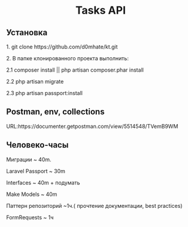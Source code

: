 <h1 align="center">Tasks API</h1>
<h2>Установка</h2>
<p>1. git clone https://github.com/d0mhate/kt.git</p>
<p>2. В папке клонированного проекта выполнить:</p>
<p>2.1 composer install || php artisan composer.phar install</p>
<p>2.2 php artisan migrate</p>
<p>2.3 php artisan passport:install</p>
<h2>Postman, env, collections</h2>
<p>URL:https://documenter.getpostman.com/view/5514548/TVemB9WM</p>
<h2>Человеко-часы</h2>
<p>Миграции ~ 40m.</p>
<p>Laravel Passport ~ 30m</p>
<p>Interfaces ~ 40m + подумать </p>
<p>Make Models ~ 40m </p>
<p>Паттерн репозиторий ~1ч.( прочтение документации, best practices)</p>
<p>FormRequests ~ 1ч</p>
